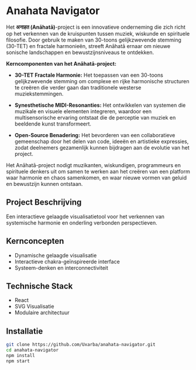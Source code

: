 # Anahata Navigator

Het **अनाहत (Anāhatā)**-project is een innovatieve onderneming die zich richt op het verkennen van de kruispunten tussen muziek, wiskunde en spirituele filosofie. Door gebruik te maken van 30-toons gelijkzwevende stemming (30-TET) en fractale harmonieën, streeft Anāhatā ernaar om nieuwe sonische landschappen en bewustzijnsniveaus te ontdekken.

**Kerncomponenten van het Anāhatā-project:**

- **30-TET Fractale Harmonie:** Het toepassen van een 30-toons gelijkzwevende stemming om complexe en rijke harmonische structuren te creëren die verder gaan dan traditionele westerse muziekstemmingen.

- **Synesthetische MIDI-Resonanties:** Het ontwikkelen van systemen die muzikale en visuele elementen integreren, waardoor een multisensorische ervaring ontstaat die de perceptie van muziek en beeldende kunst transformeert.

- **Open-Source Benadering:** Het bevorderen van een collaboratieve gemeenschap door het delen van code, ideeën en artistieke expressies, zodat deelnemers gezamenlijk kunnen bijdragen aan de evolutie van het project.

Het Anāhatā-project nodigt muzikanten, wiskundigen, programmeurs en spirituele denkers uit om samen te werken aan het creëren van een platform waar harmonie en chaos samenkomen, en waar nieuwe vormen van geluid en bewustzijn kunnen ontstaan. 

## Project Beschrijving
Een interactieve gelaagde visualisatietool voor het verkennen van systemische harmonie en onderling verbonden perspectieven.

## Kernconcepten
- Dynamische gelaagde visualisatie
- Interactieve chakra-geïnspireerde interface
- Systeem-denken en interconnectiviteit

## Technische Stack
- React
- SVG Visualisatie
- Modulaire architectuur

## Installatie
```bash
git clone https://github.com/Uxarba/anahata-navigator.git
cd anahata-navigator
npm install
npm start
